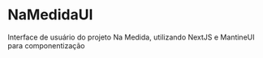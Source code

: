 # NaMedidaUI

Interface de usuário do projeto Na Medida, utilizando NextJS e MantineUI para componentização
